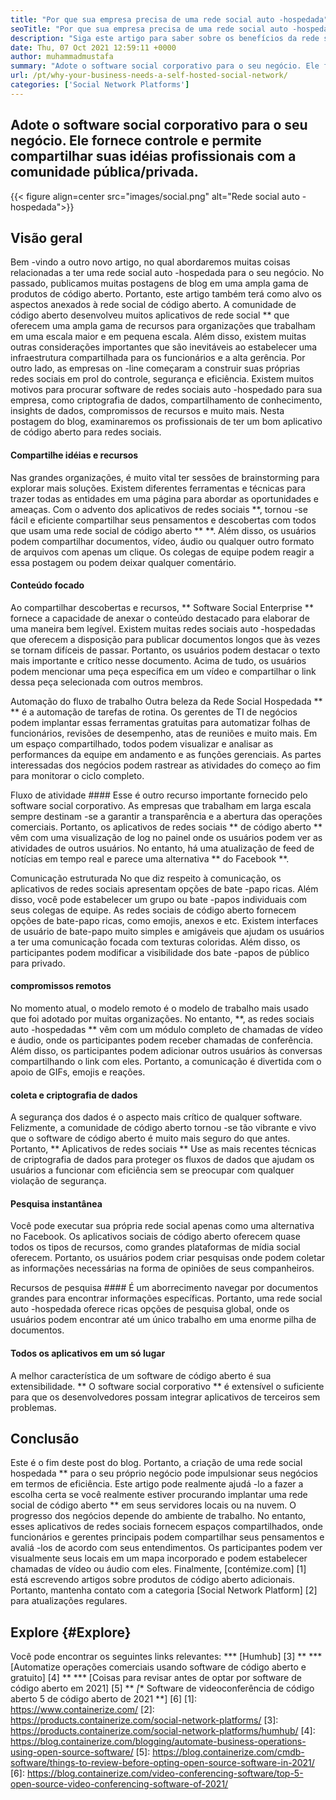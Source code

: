 ```yaml
---
title: "Por que sua empresa precisa de uma rede social auto -hospedada" 
seoTitle: "Por que sua empresa precisa de uma rede social auto -hospedada" 
description: "Siga este artigo para saber sobre os benefícios da rede social auto-hospedada para os negócios. Permite criar espaços públicos/privados para equipes e indivíduos." 
date: Thu, 07 Oct 2021 12:59:11 +0000
author: muhammadmustafa
summary: "Adote o software social corporativo para o seu negócio. Ele fornece controle e permite compartilhar suas idéias profissionais com a comunidade pública/privada." 
url: /pt/why-your-business-needs-a-self-hosted-social-network/
categories: ['Social Network Platforms']
---
```


## Adote o software social corporativo para o seu negócio. Ele fornece controle e permite compartilhar suas idéias profissionais com a comunidade pública/privada.

{{< figure align=center src="images/social.png" alt="Rede social auto -hospedada">}}


## Visão geral
Bem -vindo a outro novo artigo, no qual abordaremos muitas coisas relacionadas a ter uma rede social auto -hospedada para o seu negócio. No passado, publicamos muitas postagens de blog em uma ampla gama de produtos de código aberto. Portanto, este artigo também terá como alvo os aspectos anexados à rede social de código aberto. A comunidade de código aberto desenvolveu muitos aplicativos de rede social ** que oferecem uma ampla gama de recursos para organizações que trabalham em uma escala maior e em pequena escala. Além disso, existem muitas outras considerações importantes que são inevitáveis ​​ao estabelecer uma infraestrutura compartilhada para os funcionários e a alta gerência.
Por outro lado, as empresas on -line começaram a construir suas próprias redes sociais em prol do controle, segurança e eficiência. Existem muitos motivos para procurar software de redes sociais auto -hospedado para sua empresa, como criptografia de dados, compartilhamento de conhecimento, insights de dados, compromissos de recursos e muito mais. Nesta postagem do blog, examinaremos os profissionais de ter um bom aplicativo de código aberto para redes sociais.

#### Compartilhe idéias e recursos
Nas grandes organizações, é muito vital ter sessões de brainstorming para explorar mais soluções. Existem diferentes ferramentas e técnicas para trazer todas as entidades em uma página para abordar as oportunidades e ameaças. Com o advento dos aplicativos de redes sociais **, tornou -se fácil e eficiente compartilhar seus pensamentos e descobertas com todos que usam uma rede social de código aberto ** **. Além disso, os usuários podem compartilhar documentos, vídeo, áudio ou qualquer outro formato de arquivos com apenas um clique. Os colegas de equipe podem reagir a essa postagem ou podem deixar qualquer comentário.

#### Conteúdo focado
Ao compartilhar descobertas e recursos, ** Software Social Enterprise ** fornece a capacidade de anexar o conteúdo destacado para elaborar de uma maneira bem legível. Existem muitas redes sociais auto -hospedadas que oferecem a disposição para publicar documentos longos que às vezes se tornam difíceis de passar. Portanto, os usuários podem destacar o texto mais importante e crítico nesse documento. Acima de tudo, os usuários podem mencionar uma peça específica em um vídeo e compartilhar o link dessa peça selecionada com outros membros.

Automação do fluxo de trabalho
Outra beleza da Rede Social Hospedada ** ** é a automação de tarefas de rotina. Os gerentes de TI de negócios podem implantar essas ferramentas gratuitas para automatizar folhas de funcionários, revisões de desempenho, atas de reuniões e muito mais. Em um espaço compartilhado, todos podem visualizar e analisar as performances da equipe em andamento e as funções gerenciais. As partes interessadas dos negócios podem rastrear as atividades do começo ao fim para monitorar o ciclo completo.

Fluxo de atividade ####
Esse é outro recurso importante fornecido pelo software social corporativo. As empresas que trabalham em larga escala sempre destinam -se a garantir a transparência e a abertura das operações comerciais. Portanto, os aplicativos de redes sociais ** de código aberto ** vêm com uma visualização de log no painel onde os usuários podem ver as atividades de outros usuários. No entanto, há uma atualização de feed de notícias em tempo real e parece uma alternativa ** do Facebook **.

Comunicação estruturada
No que diz respeito à comunicação, os aplicativos de redes sociais apresentam opções de bate -papo ricas. Além disso, você pode estabelecer um grupo ou bate -papos individuais com seus colegas de equipe. As redes sociais de código aberto fornecem opções de bate-papo ricas, como emojis, anexos e etc. Existem interfaces de usuário de bate-papo muito simples e amigáveis ​​que ajudam os usuários a ter uma comunicação focada com texturas coloridas. Além disso, os participantes podem modificar a visibilidade dos bate -papos de público para privado.

#### compromissos remotos
No momento atual, o modelo remoto é o modelo de trabalho mais usado que foi adotado por muitas organizações. No entanto, **, as redes sociais auto -hospedadas ** vêm com um módulo completo de chamadas de vídeo e áudio, onde os participantes podem receber chamadas de conferência. Além disso, os participantes podem adicionar outros usuários às conversas compartilhando o link com eles. Portanto, a comunicação é divertida com o apoio de GIFs, emojis e reações.

#### coleta e criptografia de dados
A segurança dos dados é o aspecto mais crítico de qualquer software. Felizmente, a comunidade de código aberto tornou -se tão vibrante e vivo que o software de código aberto é muito mais seguro do que antes. Portanto, ** Aplicativos de redes sociais ** Use as mais recentes técnicas de criptografia de dados para proteger os fluxos de dados que ajudam os usuários a funcionar com eficiência sem se preocupar com qualquer violação de segurança.

#### Pesquisa instantânea
Você pode executar sua própria rede social apenas como uma alternativa no Facebook. Os aplicativos sociais de código aberto oferecem quase todos os tipos de recursos, como grandes plataformas de mídia social oferecem. Portanto, os usuários podem criar pesquisas onde podem coletar as informações necessárias na forma de opiniões de seus companheiros.

Recursos de pesquisa ####
É um aborrecimento navegar por documentos grandes para encontrar informações específicas. Portanto, uma rede social auto -hospedada oferece ricas opções de pesquisa global, onde os usuários podem encontrar até um único trabalho em uma enorme pilha de documentos.

#### Todos os aplicativos em um só lugar
A melhor característica de um software de código aberto é sua extensibilidade. ** O software social corporativo ** é extensível o suficiente para que os desenvolvedores possam integrar aplicativos de terceiros sem problemas.

## Conclusão
Este é o fim deste post do blog. Portanto, a criação de uma rede social hospedada ** para o seu próprio negócio pode impulsionar seus negócios em termos de eficiência. Este artigo pode realmente ajudá -lo a fazer a escolha certa se você realmente estiver procurando implantar uma rede social de código aberto ** em seus servidores locais ou na nuvem. O progresso dos negócios depende do ambiente de trabalho. No entanto, esses aplicativos de redes sociais fornecem espaços compartilhados, onde funcionários e gerentes principais podem compartilhar seus pensamentos e avaliá -los de acordo com seus entendimentos. Os participantes podem ver visualmente seus locais em um mapa incorporado e podem estabelecer chamadas de vídeo ou áudio com eles.
Finalmente, [contémize.com] [1] está escrevendo artigos sobre produtos de código aberto adicionais. Portanto, mantenha contato com a categoria [Social Network Platform] [2] para atualizações regulares.

## Explore {#Explore}
Você pode encontrar os seguintes links relevantes:
  *** [Humhub] [3] **
  *** [Automatize operações comerciais usando software de código aberto e gratuito] [4] **
  *** [Coisas para revisar antes de optar por software de código aberto em 2021] [5] **
  *[** Software de videoconferência de código aberto 5 de código aberto de 2021 **] [6]
[1]: https://www.containerize.com/
[2]: https://products.containerize.com/social-network-platforms/
[3]: https://products.containerize.com/social-network-platforms/humhub/
[4]: https://blog.containerize.com/blogging/automate-business-operations-using-open-source-software/
[5]: https://blog.containerize.com/cmdb-software/things-to-review-before-opting-open-source-software-in-2021/
[6]: https://blog.containerize.com/video-conferencing-software/top-5-open-source-video-conferencing-software-of-2021/
